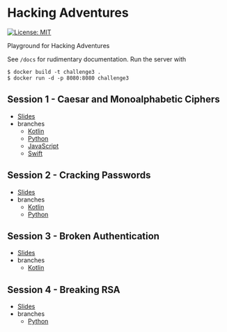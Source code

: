# Hacking Adventures

[![License: MIT](https://img.shields.io/badge/License-MIT-yellow.svg)](https://opensource.org/licenses/MIT)

Playground for Hacking Adventures

See `/docs` for rudimentary documentation. Run the server with
```shell
$ docker build -t challenge3 .
$ docker run -d -p 8080:8080 challenge3
```

## Session 1 - Caesar and Monoalphabetic Ciphers
- [Slides](./slides)
- branches
  - [Kotlin](https://github.com/neXenio/hacking-adventures/tree/kotlin/challenge-1)
  - [Python](https://github.com/neXenio/hacking-adventures/tree/python/challenge-1)
  - [JavaScript](https://github.com/neXenio/hacking-adventures/tree/js/challenge-1)
  - [Swift](https://github.com/neXenio/hacking-adventures/tree/swift/challenge-1)

## Session 2 - Cracking Passwords
- [Slides](./slides)
- branches
  - [Kotlin](https://github.com/neXenio/hacking-adventures/tree/kotlin/challenge-2)
  - [Python](https://github.com/neXenio/hacking-adventures/tree/python/challenge-1)

## Session 3 - Broken Authentication
- [Slides](./slides)
- branches
  - [Kotlin](https://github.com/neXenio/hacking-adventures/tree/kotlin/challenge-3)

## Session 4 - Breaking RSA
- [Slides](./slides)
- branches
  - [Python](https://github.com/neXenio/hacking-adventures/tree/python/challenge-4)
